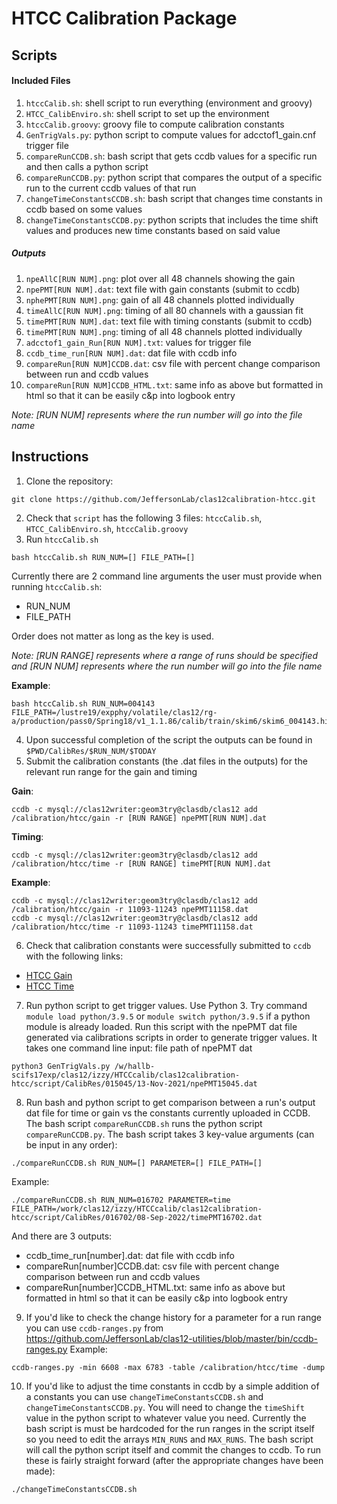 # HTCC Calibration Package

## Scripts

#### Included Files
1. `htccCalib.sh`: shell script to run everything (environment and groovy)
2. `HTCC_CalibEnviro.sh`: shell script to set up the environment 
3. `htccCalib.groovy`: groovy file to compute calibration constants
4. `GenTrigVals.py`: python script to compute values for adcctof1_gain.cnf trigger file
5. `compareRunCCDB.sh`: bash script that gets ccdb values for a specific run and then calls a python script
6. `compareRunCCDB.py`: python script that compares the output of a specific run to the current ccdb values of that run
7. `changeTimeConstantsCCDB.sh`: bash script that changes time constants in ccdb based on some values
8. `changeTimeConstantsCCDB.py`: python scripts that includes the time shift values and produces new time constants based on said value

##### Outputs
1. `npeAllC[RUN NUM].png`: plot over all 48 channels showing the gain
2. `npePMT[RUN NUM].dat`: text file with gain constants (submit to ccdb)
3. `nphePMT[RUN NUM].png`: gain of all 48 channels plotted individually
4. `timeAllC[RUN NUM].png`: timing of all 80 channels with a gaussian fit
5. `timePMT[RUN NUM].dat`: text file with timing constants (submit to ccdb)
6. `timePMT[RUN NUM].png`: timing of all 48 channels plotted individually 
7. `adcctof1_gain_Run[RUN NUM].txt`: values for trigger file
8. `ccdb_time_run[RUN NUM].dat`: dat file with ccdb info
9. `compareRun[RUN NUM]CCDB.dat`: csv file with percent change comparison between run and ccdb values
10. `compareRun[RUN NUM]CCDB_HTML.txt`: same info as above but formatted in html so that it can be easily c&p into logbook entry

*Note: [RUN NUM] represents where the run number will go into the file name*

## Instructions

1. Clone the repository:
```
git clone https://github.com/JeffersonLab/clas12calibration-htcc.git
```
2. Check that `script` has the following 3 files: `htccCalib.sh`, `HTCC_CalibEnviro.sh`, `htccCalib.groovy`
3. Run `htccCalib.sh`
```
bash htccCalib.sh RUN_NUM=[] FILE_PATH=[]
```
Currently there are 2 command line arguments the user must provide when running `htccCalib.sh`: 
  - RUN_NUM
  - FILE_PATH

Order does not matter as long as the key is used. 

*Note: [RUN RANGE] represents where a range of runs should be specified and [RUN NUM] represents where the run number will go into the file name*

**Example**:
```
bash htccCalib.sh RUN_NUM=004143 FILE_PATH=/lustre19/expphy/volatile/clas12/rg-a/production/pass0/Spring18/v1_1.1.86/calib/train/skim6/skim6_004143.hipo
```
4. Upon successful completion of the script the outputs can be found in `$PWD/CalibRes/$RUN_NUM/$TODAY` 
5. Submit the calibration constants (the .dat files in the outputs) for the relevant run range for the gain and timing

**Gain**:
```
ccdb -c mysql://clas12writer:geom3try@clasdb/clas12 add /calibration/htcc/gain -r [RUN RANGE] npePMT[RUN NUM].dat
```
**Timing**:
```
ccdb -c mysql://clas12writer:geom3try@clasdb/clas12 add /calibration/htcc/time -r [RUN RANGE] timePMT[RUN NUM].dat
```
**Example**:
```
ccdb -c mysql://clas12writer:geom3try@clasdb/clas12 add /calibration/htcc/gain -r 11093-11243 npePMT11158.dat
ccdb -c mysql://clas12writer:geom3try@clasdb/clas12 add /calibration/htcc/time -r 11093-11243 timePMT11158.dat
```
6. Check that calibration constants were successfully submitted to `ccdb` with the following links: 
  - [HTCC Gain](https://clasweb.jlab.org/cgi-bin/ccdb/versions?table=/calibration/htcc/gain)
  - [HTCC Time](https://clasweb.jlab.org/cgi-bin/ccdb/versions?table=/calibration/htcc/time)

7. Run python script to get trigger values. Use Python 3. Try command `module load python/3.9.5` or `module switch python/3.9.5` if a python module is already loaded. Run this script with the npePMT dat file generated via calibrations scripts in order to generate trigger values. It takes one command line input: file path of npePMT dat 
```
python3 GenTrigVals.py /w/hallb-scifs17exp/clas12/izzy/HTCCcalib/clas12calibration-htcc/script/CalibRes/015045/13-Nov-2021/npePMT15045.dat
```

8. Run bash and python script to get comparison between a run's output dat file for time or gain vs the constants currently uploaded in CCDB. The bash script `compareRunCCDB.sh` runs the python script `compareRunCCDB.py`. The bash script takes 3 key-value arguments (can be input in any order):
```
./compareRunCCDB.sh RUN_NUM=[] PARAMETER=[] FILE_PATH=[]
```
Example:
```
./compareRunCCDB.sh RUN_NUM=016702 PARAMETER=time FILE_PATH=/work/clas12/izzy/HTCCcalib/clas12calibration-htcc/script/CalibRes/016702/08-Sep-2022/timePMT16702.dat
```
And there are 3 outputs: 
  - ccdb_time_run[number].dat: dat file with ccdb info
  - compareRun[number]CCDB.dat: csv file with percent change comparison between run and ccdb values
  - compareRun[number]CCDB_HTML.txt: same info as above but formatted in html so that it can be easily c&p into logbook entry

9. If you'd like to check the change history for a parameter for a run range you can use `ccdb-ranges.py` from https://github.com/JeffersonLab/clas12-utilities/blob/master/bin/ccdb-ranges.py 
Example:
```
ccdb-ranges.py -min 6608 -max 6783 -table /calibration/htcc/time -dump
```
10. If you'd like to adjust the time constants in ccdb by a simple addition of a constants you can use `changeTimeConstantsCCDB.sh` and `changeTimeConstantsCCDB.py`. You will need to change the `timeShift` value in the python script to whatever value you need. Currently the bash script is must be hardcoded for the run ranges in the script itself so you need to edit the arrays `MIN_RUNS` and `MAX_RUNS`. The bash script will call the python script itself and commit the changes to ccdb. To run these is fairly straight forward (after the appropriate changes have been made):
```
./changeTimeConstantsCCDB.sh
```
